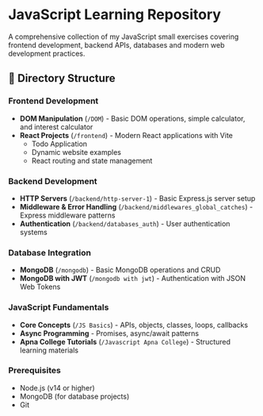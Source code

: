 # JavaScript Learning Repository
A comprehensive collection of my JavaScript small exercises covering frontend development, backend APIs, databases and modern web development practices.

## 📁 Directory Structure

### Frontend Development
- **DOM Manipulation** (`/DOM`) - Basic DOM operations, simple calculator, and interest calculator
- **React Projects** (`/frontend`) - Modern React applications with Vite
  - Todo Application
  - Dynamic website examples
  - React routing and state management

### Backend Development
- **HTTP Servers** (`/backend/http-server-1`) - Basic Express.js server setup
- **Middleware & Error Handling** (`/backend/middlewares_global_catches`) - Express middleware patterns
- **Authentication** (`/backend/databases_auth`) - User authentication systems

### Database Integration
- **MongoDB** (`/mongodb`) - Basic MongoDB operations and CRUD
- **MongoDB with JWT** (`/mongodb with jwt`) - Authentication with JSON Web Tokens

### JavaScript Fundamentals
- **Core Concepts** (`/JS Basics`) - APIs, objects, classes, loops, callbacks
- **Async Programming** - Promises, async/await patterns
- **Apna College Tutorials** (`/Javascript Apna College`) - Structured learning materials

### Prerequisites
- Node.js (v14 or higher)
- MongoDB (for database projects)
- Git

